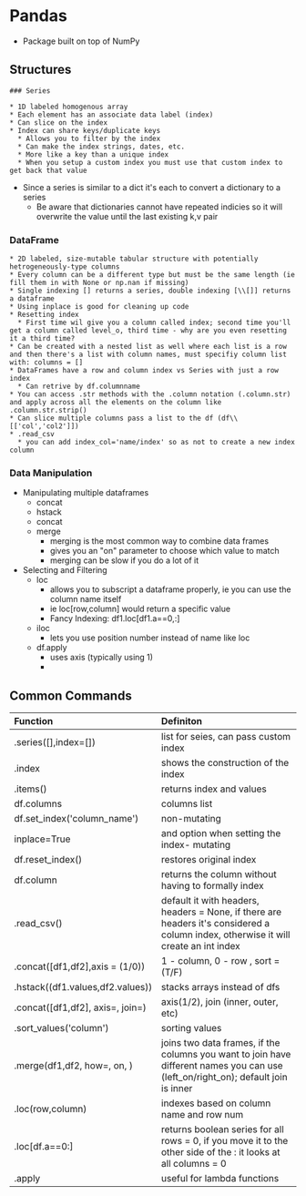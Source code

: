   # Pandas
  
  * Package built on top of NumPy
  
  
  ## Structures
    
    ### Series
    
    * 1D labeled homogenous array 
    * Each element has an associate data label (index)
    * Can slice on the index
    * Index can share keys/duplicate keys
      * Allows you to filter by the index
      * Can make the index strings, dates, etc.
      * More like a key than a unique index
      * When you setup a custom index you must use that custom index to get back that value 
  * Since a series is similar to a dict it's each to convert a dictionary to a series 
    * Be aware that dictionaries cannot have repeated indicies so it will overwrite the value until the last existing k,v pair
    
  ### DataFrame
      
    * 2D labeled, size-mutable tabular structure with potentially hetrogeneously-type columns
    * Every column can be a different type but must be the same length (ie fill them in with None or np.nan if missing)
    * Single indexing [] returns a series, double indexing [\\[]] returns a dataframe
    * Using inplace is good for cleaning up code
    * Resetting index
      * First time wil give you a column called index; second time you'll get a column called level_o, third time - why are you even resetting it a third time?
    * Can be created with a nested list as well where each list is a row and then there's a list with column names, must specifiy column list with: columns = []
    * DataFrames have a row and column index vs Series with just a row index
      * Can retrive by df.columnname
    * You can access .str methods with the .column notation (.column.str) and apply across all the elements on the column like .column.str.strip()
    * Can slice multiple columns pass a list to the df (df\\[['col','col2']])
    * .read_csv
      * you can add index_col='name/index' so as not to create a new index column
  
  ### Data Manipulation
  * Manipulating multiple dataframes
    * concat
    * hstack
    * concat
    * merge
      * merging is the most common way to combine data frames 
      * gives you an "on" parameter to choose which value to match
      * merging can be slow if you do a lot of it
  * Selecting and Filtering
    * loc
      * allows you to subscript a dataframe properly, ie you can use the column name itself
      * ie loc[row,column] would return a specific value
      * Fancy Indexing: df1.loc[df1.a==0,:]
    * iloc
      * lets you use position number instead of name like loc
    * df.apply
      * uses axis (typically using 1)
      * 
  
  ## Common Commands
  | Function                         | Definiton                                                                                                                           |
  |:-------------------------------- |:----------------------------------------------------------------------------------------------------------------------------------- |
  | .series([],index=[])             | list for seies, can pass custom index                                                                                               |
  | .index                           | shows the construction of the index                                                                                                 |
  | .items()                         | returns index and values                                                                                                            |
  | df.columns                       | columns list                                                                                                                        |
  | df.set_index('column_name')      | non-mutating                                                                                                                        |
  | inplace=True                     | and option when setting the index- mutating                                                                                         |
  | df.reset_index()                 | restores original index                                                                                                             |
  | df.column                        | returns the column without having to formally index                                                                                 |
  | .read_csv()                      | default it with headers, headers = None, if there are headers it's considered a column index, otherwise it will create an int index |
  | .concat([df1,df2],axis = (1/0))  | 1 - column, 0 - row , sort = (T/F)                                                                                                  |
  | .hstack((df1.values,df2.values)) | stacks arrays instead of dfs                                                                                                        |
  | .concat([df1,df2], axis=, join=) | axis(1/2), join (inner, outer, etc)                                                                                                 |
  | .sort_values('column')           | sorting values                                                                                                                      |
  | .merge(df1,df2, how=, on, )      | joins two data frames, if the columns you want to join have different names you can use (left_on/right_on); default join is inner   |
  | .loc(row,column)                 | indexes based on column name and row num                                                                                            |
  | .loc[df.a==0:]                   | returns boolean series for all rows = 0, if you move it to the other side of the : it looks at all columns = 0                      |
  | .apply                           | useful for lambda functions  |
